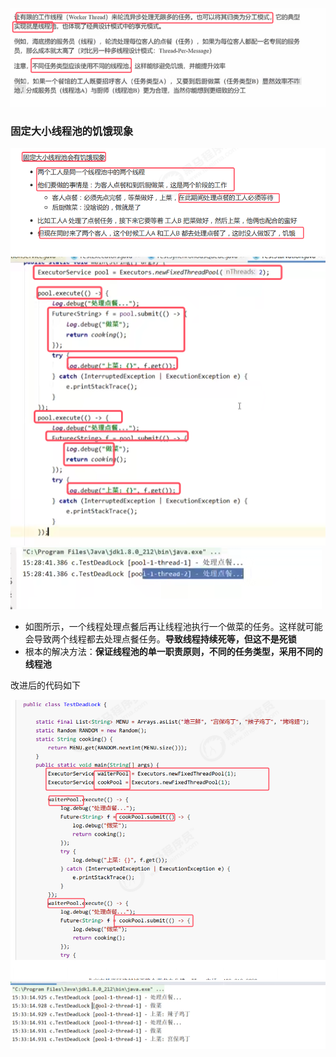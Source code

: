 ![](assets/03异步模式之工作线程/file-20250923222051443.png)

### 固定大小线程池的饥饿现象
![](assets/03异步模式之工作线程/file-20250923222221086.png)
![](assets/03异步模式之工作线程/file-20250923222524821.png)
![](assets/03异步模式之工作线程/file-20250923222633763.png)
* 如图所示，一个线程处理点餐后再让线程池执行一个做菜的任务。这样就可能会导致两个线程都去处理点餐任务。**导致线程持续死等，但这不是死锁**
* 根本的解决方法：**保证线程池的单一职责原则，不同的任务类型，采用不同的线程池**

改进后的代码如下

![](assets/03异步模式之工作线程/file-20250923222931223.png)
![](assets/03异步模式之工作线程/file-20250923223007279.png)
